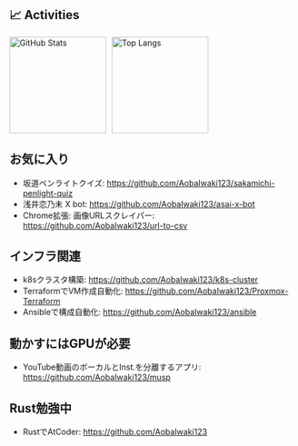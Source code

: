 ## 📈 Activities

<div style="display: flex; flex-direction: row; gap: 10px;">
  <img alt="GitHub Stats" height="170px" src="https://github-readme-stats.vercel.app/api?username=aobaiwaki123&theme=vue-dark&layout=compact" />
  <img alt="Top Langs" height="170px" src="https://github-readme-stats.vercel.app/api/top-langs/?username=aobaiwaki123&theme=vue-dark&layout=compact&hide=mustache,html,css" />
</div>

## お気に入り

- 坂道ペンライトクイズ: https://github.com/AobaIwaki123/sakamichi-penlight-quiz
- 浅井恋乃未 X bot: https://github.com/AobaIwaki123/asai-x-bot
- Chrome拡張: 画像URLスクレイパー: https://github.com/AobaIwaki123/url-to-csv

## インフラ関連

- k8sクラスタ構築: https://github.com/AobaIwaki123/k8s-cluster
- TerraformでVM作成自動化: https://github.com/AobaIwaki123/Proxmox-Terraform
- Ansibleで構成自動化: https://github.com/AobaIwaki123/ansible

## 動かすにはGPUが必要

- YouTube動画のボーカルとInst.を分離するアプリ: https://github.com/AobaIwaki123/musp

## Rust勉強中

- RustでAtCoder: https://github.com/AobaIwaki123
